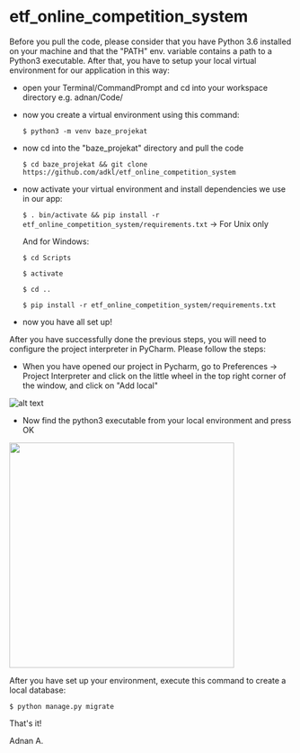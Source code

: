 # etf_online_competition_system

Before you pull the code, please consider that you have Python 3.6 installed on your machine and that the "PATH" env. variable contains a path to a Python3 executable. After that, you have to setup your local virtual environment for our application in this way:

* open your Terminal/CommandPrompt and cd into your workspace directory e.g. adnan/Code/
* now you create a virtual environment using this command:

    `$ python3 -m venv baze_projekat`
    
* now cd into the "baze_projekat" directory and pull the code 

    `$ cd baze_projekat && git clone https://github.com/adkl/etf_online_competition_system`
    
* now activate your virtual environment and install dependencies we use in our app:

    `$ . bin/activate && pip install -r etf_online_competition_system/requirements.txt` -> For Unix only
    
    And for Windows:
    
    `$ cd Scripts`
    
    `$ activate`
    
    `$ cd ..`
    
    `$ pip install -r etf_online_competition_system/requirements.txt`
    
* now you have all set up!


After you have successfully done the previous steps, you will need to configure the project interpreter in PyCharm. Please follow the steps:

* When you have opened our project in Pycharm, go to Preferences -> Project Interpreter and click on the little wheel in the top right corner of the window, and click on "Add local"

![alt text](https://image.prntscr.com/image/yL8Vsi0PTCKhf6D1Nv4-ow.png)

* Now find the python3 executable from your local environment and press OK

<img src="https://image.prntscr.com/image/NoYVKfCpRymPwKXq51VOSw.png" width="400"></img>

After you have set up your environment, execute this command to create a local database:

`$ python manage.py migrate`

That's it!

Adnan A.
